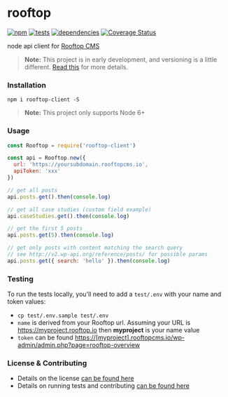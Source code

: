 # rooftop

[![npm](http://img.shields.io/npm/v/rooftop-client.svg?style=flat)](https://badge.fury.io/js/rooftop-client) [![tests](http://img.shields.io/travis/carrot/rooftop-node/master.svg?style=flat)](https://travis-ci.org/carrot/rooftop-node) [![dependencies](https://img.shields.io/david/carrot/rooftop-node.svg?style=flat)](https://david-dm.org/carrot/rooftop-node) [![Coverage Status](https://coveralls.io/repos/github/carrot/rooftop-node/badge.svg)](https://coveralls.io/github/carrot/rooftop-node)

node api client for [Rooftop CMS](https://www.rooftopcms.com/)

> **Note:** This project is in early development, and versioning is a little different. [Read this](http://markup.im/#q4_cRZ1Q) for more details.

### Installation

`npm i rooftop-client -S`

> **Note:** This project only supports Node 6+

### Usage

```js
const Rooftop = require('rooftop-client')

const api = Rooftop.new({
  url: 'https://yoursubdomain.rooftopcms.io',
  apiToken: 'xxx'
})

// get all posts
api.posts.get().then(console.log)

// get all case studies (custom field example)
api.caseStudies.get().then(console.log)

// get the first 5 posts
api.posts.get(5).then(console.log)

// get only posts with content matching the search query
// see http://v2.wp-api.org/reference/posts/ for possible params
api.posts.get({ search: 'hello' }).then(console.log)
```

### Testing
To run the tests locally, you'll need to add a `test/.env` with your name and token values:
- `cp test/.env.sample test/.env`
- `name` is derived from your Rooftop url. Assuming your URL is https://myproject.rooftop.io then **myproject** is your name value
- `token` can be found <https://[myproject].rooftopcms.io/wp-admin/admin.php?page=rooftop-overview>

### License & Contributing

- Details on the license [can be found here](LICENSE.md)
- Details on running tests and contributing [can be found here](contributing.md)
